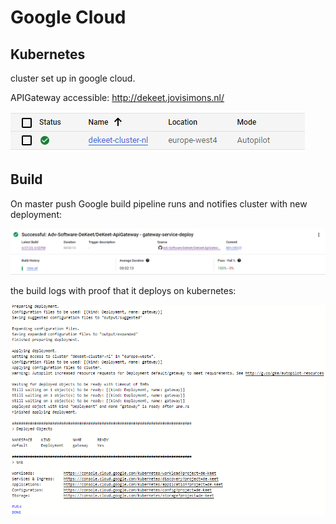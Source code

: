 # Google Cloud

## Kubernetes

cluster set up in google cloud.

APIGateway accessible: http://dekeet.jovisimons.nl/

![cluster](https://github.com/Adv-Software-DeKeet/.github/blob/main/DeKeet%20(IP)/images/gCloudCluster.png)

## Build

On master push Google build pipeline runs and notifies cluster with new deployment:

![BuildSucceed](https://github.com/Adv-Software-DeKeet/.github/blob/main/DeKeet%20(IP)/images/gcloudBuild.png)

the build logs with proof that it deploys on kubernetes:

![Buildlogs](https://github.com/Adv-Software-DeKeet/.github/blob/main/DeKeet%20(IP)/images/gcloudBuildLogs.png)
